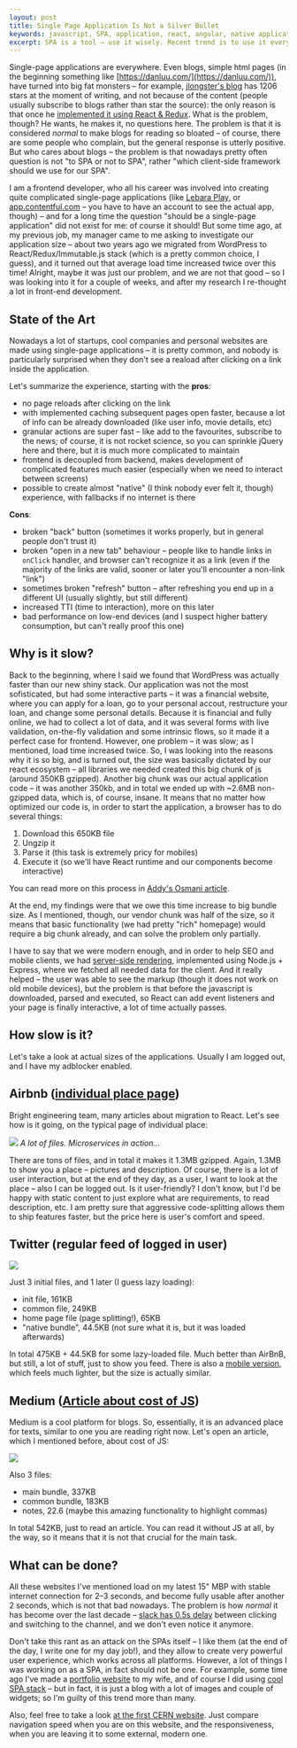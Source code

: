 ```yaml
---
layout: post
title: Single Page Application Is Not a Silver Bullet
keywords: javascript, SPA, application, react, angular, native application, server-side application, responsiveness
excerpt: SPA is a tool – use it wisely. Recent trend is to use it everywhere, but is it worth it to be able to write your landing page using hottest JS framework?
---
```


Single-page applications are everywhere. Even blogs, simple html pages (in the beginning something like [https://danluu.com/](https://danluu.com/)), have turned into big fat monsters – for example, [jlongster's blog](https://github.com/jlongster/blog) has 1206 stars at the moment of writing, and not because of the content (people usually subscribe to blogs rather than star the source): the only reason is that once he [implemented it using React & Redux](https://jlongster.com/The-Seasonal-Blog-Redux). What is the problem, though? He wants, he makes it, no questions here. The problem is that it is considered _normal_ to make blogs for reading so bloated – of course, there are some people who complain, but the general response is utterly positive. But who cares about blogs – the problem is that nowadays pretty often question is not "to SPA or not to SPA", rather "which client-side framework should we use for our SPA".

I am a frontend developer, who all his career was involved into creating quite complicated single-page applications (like [Lebara Play](https://play.lebara.com), or [app.contentful.com](https://app.contentful.com/) – you have to have an account to see the actual app, though) – and for a long time the question "should be a single-page application" did not exist for me: of course it should!
But some time ago, at my previous job, my manager came to me asking to investigate our application size – about two years ago we migrated from WordPress to React/Redux/Immutable.js stack (which is a pretty common choice, I guess), and it turned out that average load time increased twice over this time! Alright, maybe it was just our problem, and we are not that good – so I was looking into it for a couple of weeks, and after my research I re-thought a lot in front-end development.

## State of the Art

Nowadays a lot of startups, cool companies and personal websites are made using single-page applications – it is pretty common, and nobody is particularly surprised when they don't see a reaload after clicking on a link inside the application.

Let's summarize the experience, starting with the **pros**:

- no page reloads after clicking on the link
- with implemented caching subsequent pages open faster, because a lot of info can be already downloaded (like user info, movie details, etc)
- granular actions are super fast – like add to the favourites, subscribe to the news; of course, it is not rocket science, so you can sprinkle jQuery here and there, but it is much more complicated to maintain
- frontend is decoupled from backend, makes development of complicated features much easier (especially when we need to interact between screens)
- possible to create almost "native" (I think nobody ever felt it, though) experience, with fallbacks if no internet is there

**Cons**:

- broken "back" button (sometimes it works properly, but in general people don't trust it)
- broken "open in a new tab" behaviour – people like to handle links in `onClick` handler, and browser can't recognize it as a link (even if the majority of the links are valid, sooner or later you'll encounter a non-link "link")
- sometimes broken "refresh" button – after refreshing you end up in a different UI (usually slightly, but still different)
- increased TTI (time to interaction), more on this later
- bad performance on low-end devices (and I suspect higher battery consumption, but can't really proof this one) 

## Why is it slow?

Back to the beginning, where I said we found that WordPress was actually faster than our new shiny stack. Our application was not the most sofisticated, but had some interactive parts – it was a financial website, where you can apply for a loan, go to your personal accout, restructure your loan, and change some personal details. Because it is financial and fully online, we had to collect a lot of data, and it was several forms with live validation, on-the-fly validation and some intrinsic flows, so it made it a perfect case for frontend. However, one problem – it was slow; as I mentioned, load time increased twice. So, I was looking into the reasons why it is so big, and is turned out, the size was basically dictated by our react ecosystem – all libraries we needed created this big chunk of js (around 350KB gzipped). Another big chunk was our actual application code – it was another 350kb, and in total we ended up with ~2.6MB non-gzipped data, which is, of course, insane.
It means that no matter how optimized our code is, in order to start the application, a browser has to do several things:

1. Download this 650KB file
2. Ungzip it
3. Parse it (this task is extremely pricy for mobiles)
4. Execute it (so we'll have React runtime and our components become interactive)

You can read more on this process in [Addy's Osmani article](https://medium.com/dev-channel/the-cost-of-javascript-84009f51e99e).

At the end, my findings were that we owe this time increase to big bundle size. As I mentioned, though, our vendor chunk was half of the size, so it means that basic functionality (we had pretty "rich" homepage) would require a big chunk already, and can solve the problem only partially.

I have to say that we were modern enough, and in order to help SEO and mobile clients, we had [server-side rendering](http://blog.bloomca.me/2017/06/11/server-side-rendering-with-prefetch.html), implemented using Node.js + Express, where we fetched all needed data for the client. And it really helped – the user was able to see the markup (though it does not work on old mobile devices), but the problem is that before the javascript is downloaded, parsed and executed, so React can add event listeners and your page is finally interactive, a lot of time actually passes.

## How slow is it?

Let's take a look at actual sizes of the applications. Usually I am logged out, and I have my adblocker enabled.

## Airbnb ([individual place page](https://www.airbnb.com/rooms/9089815))

Bright engineering team, many articles about migration to React. Let's see how is it going, on the typical page of individual place:

<p class="centred-image full-image">
  <img class="image" src="/assets/img/airbnb.jpg" />
  <em>A lot of files. Microservices in action...</em>
</p>

There are tons of files, and in total it makes it 1.3MB gzipped. Again, 1.3MB to show you a place – pictures and description. Of course, there is a lot of user interaction, but at the end of they day, as a user, I want to look at the place – also I can be logged out. Is it user-friendly? I don't know, but I'd be happy with static content to just explore what are requirements, to read description, etc.
I am pretty sure that aggressive code-splitting allows them to ship features faster, but the price here is user's comfort and speed.

## Twitter (regular feed of logged in user)

<p class="centred-image full-image">
  <img class="image" src="/assets/img/twitter.jpg" />
</p>

Just 3 initial files, and 1 later (I guess lazy loading):
- init file, 161KB
- common file, 249KB
- home page file (page splitting!), 65KB
- "native bundle", 44.5KB (not sure what it is, but it was loaded afterwards)

In total 475KB + 44.5KB for some lazy-loaded file. Much better than AirBnB, but still, a lot of stuff, just to show you feed. There is also a [mobile version](https://mobile.twitter.com), which feels much lighter, but the size is actually similar.

## Medium ([Article about cost of JS](https://medium.com/dev-channel/the-cost-of-javascript-84009f51e99e))

Medium is a cool platform for blogs. So, essentially, it is an advanced place for texts, similar to one you are reading right now. Let's open an article, which I mentioned before, about cost of JS:

<p class="centred-image full-image">
  <img class="image" src="/assets/img/medium.jpg" />
</p>

Also 3 files:
- main bundle, 337KB
- common bundle, 183KB
- notes, 22.6 (maybe this amazing functionality to highlight commas)

In total 542KB, just to read an article. You can read it without JS at all, by the way, so it means that it is not that crucial for the main task.

## What can be done?

All these websites I've mentioned load on my latest 15" MBP with stable internet connection for 2–3 seconds, and become fully usable after another 2 seconds, which is not that bad nowadays. The problem is how _normal_ it has become over the last decade – [slack has 0.5s delay](https://twitter.com/freetonik/status/932965318816911361) between clicking and switching to the channel, and we don't even notice it anymore.

Don't take this rant as an attack on the SPAs itself – I like them (at the end of the day, I write one for my day job!), and they allow to create very powerful user experience, which works across all platforms. However, a lot of things I was working on as a SPA, in fact should not be one. For example, some time ago I've made a [portfolio website](https://jess.gallery/) to my wife, and of course I did using [cool SPA stack](https://github.com/JessArt/website) – but in fact, it is just a blog with a lot of images and couple of widgets; so I'm guilty of this trend more than many.

Also, feel free to take a look [at the first CERN website](http://info.cern.ch/). Just compare navigation speed when you are on this website, and the responsiveness, when you are leaving it to some external, modern one.
